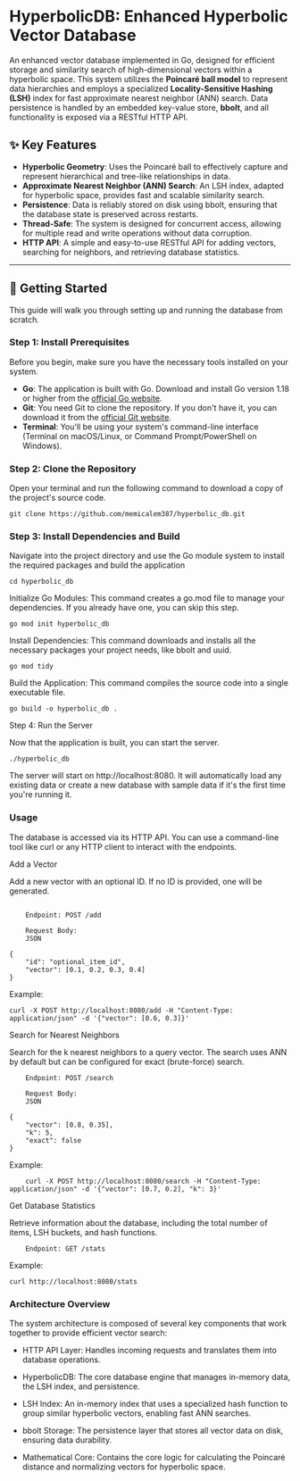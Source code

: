 # HyperbolicDB: Enhanced Hyperbolic Vector Database

An enhanced vector database implemented in Go, designed for efficient storage and similarity search of high-dimensional vectors within a hyperbolic space. This system utilizes the **Poincaré ball model** to represent data hierarchies and employs a specialized **Locality-Sensitive Hashing (LSH)** index for fast approximate nearest neighbor (ANN) search. Data persistence is handled by an embedded key-value store, **bbolt**, and all functionality is exposed via a RESTful HTTP API.

## ✨ Key Features

* **Hyperbolic Geometry**: Uses the Poincaré ball to effectively capture and represent hierarchical and tree-like relationships in data.
* **Approximate Nearest Neighbor (ANN) Search**: An LSH index, adapted for hyperbolic space, provides fast and scalable similarity search.
* **Persistence**: Data is reliably stored on disk using bbolt, ensuring that the database state is preserved across restarts.
* **Thread-Safe**: The system is designed for concurrent access, allowing for multiple read and write operations without data corruption.
* **HTTP API**: A simple and easy-to-use RESTful API for adding vectors, searching for neighbors, and retrieving database statistics.

---

## 🚀 Getting Started

This guide will walk you through setting up and running the database from scratch.

### Step 1: Install Prerequisites

Before you begin, make sure you have the necessary tools installed on your system.

* **Go**: The application is built with Go. Download and install Go version 1.18 or higher from the [official Go website](https://go.dev/dl/).
* **Git**: You need Git to clone the repository. If you don't have it, you can download it from the [official Git website](https://git-scm.com/downloads).
* **Terminal**: You'll be using your system's command-line interface (Terminal on macOS/Linux, or Command Prompt/PowerShell on Windows).

### Step 2: Clone the Repository

Open your terminal and run the following command to download a copy of the project's source code.


    git clone https://github.com/memicalem387/hyperbolic_db.git

### Step 3: Install Dependencies and Build

Navigate into the project directory and use the Go module system to install the required packages and build the application

    cd hyperbolic_db

Initialize Go Modules: This command creates a go.mod file to manage your dependencies. If you already have one, you can skip this step.


    go mod init hyperbolic_db

Install Dependencies: This command downloads and installs all the necessary packages your project needs, like bbolt and uuid.


    go mod tidy

Build the Application: This command compiles the source code into a single executable file.

    go build -o hyperbolic_db . 


Step 4: Run the Server

Now that the application is built, you can start the server.


    ./hyperbolic_db

The server will start on http://localhost:8080. It will automatically load any existing data or create a new database with sample data if it's the first time you're running it.

### Usage

The database is accessed via its HTTP API. You can use a command-line tool like curl or any HTTP client to interact with the endpoints.

Add a Vector

Add a new vector with an optional ID. If no ID is provided, one will be generated.
```

    Endpoint: POST /add

    Request Body:
    JSON

{
    "id": "optional_item_id",
    "vector": [0.1, 0.2, 0.3, 0.4]
}
```
Example:

```
curl -X POST http://localhost:8080/add -H "Content-Type: application/json" -d '{"vector": [0.6, 0.3]}'
```

Search for Nearest Neighbors

Search for the k nearest neighbors to a query vector. The search uses ANN by default but can be configured for exact (brute-force) search.

```
    Endpoint: POST /search

    Request Body:
    JSON

{
    "vector": [0.8, 0.35],
    "k": 5,
    "exact": false
}

```
Example:

```
    curl -X POST http://localhost:8080/search -H "Content-Type: application/json" -d '{"vector": [0.7, 0.2], "k": 3}'
```
Get Database Statistics

Retrieve information about the database, including the total number of items, LSH buckets, and hash functions.



```
    Endpoint: GET /stats

```
Example:

```
curl http://localhost:8080/stats
```

###  Architecture Overview

The system architecture is composed of several key components that work together to provide efficient vector search:

- HTTP API Layer: Handles incoming requests and translates them into database operations.

- HyperbolicDB: The core database engine that manages in-memory data, the LSH index, and persistence.

- LSH Index: An in-memory index that uses a specialized hash function to group similar hyperbolic vectors, enabling fast ANN searches.

- bbolt Storage: The persistence layer that stores all vector data on disk, ensuring data durability.

- Mathematical Core: Contains the core logic for calculating the Poincaré distance and normalizing vectors for hyperbolic space.

